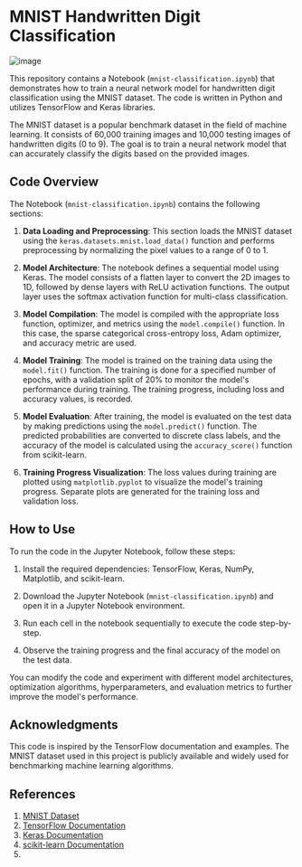 # MNIST Handwritten Digit Classification
![image](https://user-images.githubusercontent.com/39009087/230365124-0fe4a80b-3c36-4e17-8fa6-2297d145bd95.svg)

This repository contains a Notebook (`mnist-classification.ipynb`) that demonstrates how to train a neural network model for handwritten digit classification using the MNIST dataset. The code is written in Python and utilizes TensorFlow and Keras libraries.

The MNIST dataset is a popular benchmark dataset in the field of machine learning. It consists of 60,000 training images and 10,000 testing images of handwritten digits (0 to 9). The goal is to train a neural network model that can accurately classify the digits based on the provided images.

## Code Overview

The Notebook (`mnist-classification.ipynb`) contains the following sections:

1. **Data Loading and Preprocessing**: This section loads the MNIST dataset using the `keras.datasets.mnist.load_data()` function and performs preprocessing by normalizing the pixel values to a range of 0 to 1.

2. **Model Architecture**: The notebook defines a sequential model using Keras. The model consists of a flatten layer to convert the 2D images to 1D, followed by dense layers with ReLU activation functions. The output layer uses the softmax activation function for multi-class classification.

3. **Model Compilation**: The model is compiled with the appropriate loss function, optimizer, and metrics using the `model.compile()` function. In this case, the sparse categorical cross-entropy loss, Adam optimizer, and accuracy metric are used.

4. **Model Training**: The model is trained on the training data using the `model.fit()` function. The training is done for a specified number of epochs, with a validation split of 20% to monitor the model's performance during training. The training progress, including loss and accuracy values, is recorded.

5. **Model Evaluation**: After training, the model is evaluated on the test data by making predictions using the `model.predict()` function. The predicted probabilities are converted to discrete class labels, and the accuracy of the model is calculated using the `accuracy_score()` function from scikit-learn.

6. **Training Progress Visualization**: The loss values during training are plotted using `matplotlib.pyplot` to visualize the model's training progress. Separate plots are generated for the training loss and validation loss.

## How to Use

To run the code in the Jupyter Notebook, follow these steps:

1. Install the required dependencies: TensorFlow, Keras, NumPy, Matplotlib, and scikit-learn.

2. Download the Jupyter Notebook (`mnist-classification.ipynb`) and open it in a Jupyter Notebook environment.

3. Run each cell in the notebook sequentially to execute the code step-by-step.

4. Observe the training progress and the final accuracy of the model on the test data.

You can modify the code and experiment with different model architectures, optimization algorithms, hyperparameters, and evaluation metrics to further improve the model's performance.



## Acknowledgments

This code is inspired by the TensorFlow documentation and examples. The MNIST dataset used in this project is publicly available and widely used for benchmarking machine learning algorithms.

## References

1. [MNIST Dataset](http://yann.lecun.com/exdb/mnist/)
2. [TensorFlow Documentation](https://www.tensorflow.org/api_docs)
3. [Keras Documentation](https://keras.io/api/)
4. [scikit-learn Documentation](https://scikit-learn.org/stable/documentation.html)
5. 
